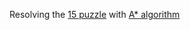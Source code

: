 Resolving the [15 puzzle](https://en.wikipedia.org/wiki/15_puzzle) with [A* algorithm](https://en.wikipedia.org/wiki/A*_search_algorithm)
